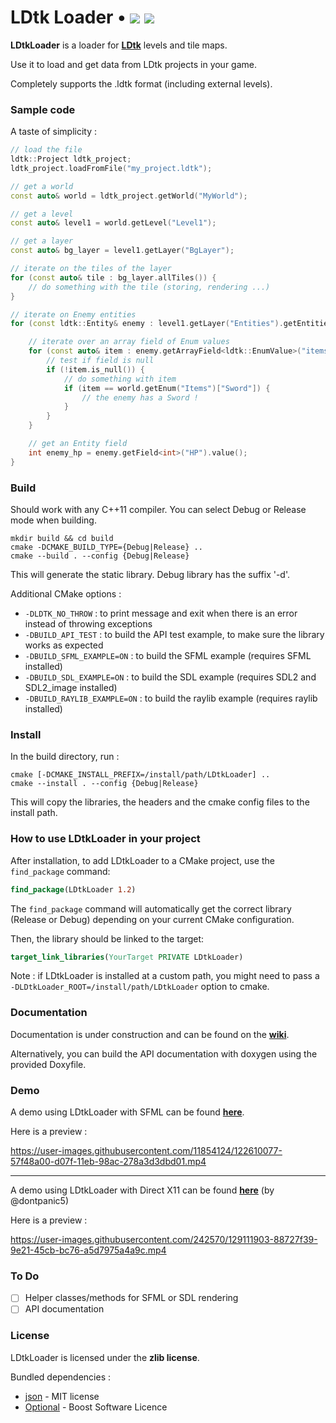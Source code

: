 <h1> LDtk Loader • <img src=https://img.shields.io/badge/LDtk_version-1.2.3-default> <img src=https://github.com/Madour/LDtkLoader/workflows/CI/badge.svg></h1>


**LDtkLoader** is a loader for **[LDtk](https://github.com/deepnight/ldtk)** levels and tile maps.

Use it to load and get data from LDtk projects in your game.

Completely supports the .ldtk format (including external levels).

### Sample code

A taste of simplicity :

```c++
// load the file
ldtk::Project ldtk_project;
ldtk_project.loadFromFile("my_project.ldtk");

// get a world
const auto& world = ldtk_project.getWorld("MyWorld");

// get a level
const auto& level1 = world.getLevel("Level1");

// get a layer
const auto& bg_layer = level1.getLayer("BgLayer");

// iterate on the tiles of the layer
for (const auto& tile : bg_layer.allTiles()) {
    // do something with the tile (storing, rendering ...)
}

// iterate on Enemy entities
for (const ldtk::Entity& enemy : level1.getLayer("Entities").getEntitiesByName("Enemy")) {

    // iterate over an array field of Enum values
    for (const auto& item : enemy.getArrayField<ldtk::EnumValue>("items")) {
        // test if field is null
        if (!item.is_null()) {
            // do something with item
            if (item == world.getEnum("Items")["Sword"]) {
                // the enemy has a Sword !
            }
        }
    }

    // get an Entity field
    int enemy_hp = enemy.getField<int>("HP").value();
}
```

### Build

Should work with any C++11 compiler.
You can select Debug or Release mode when building.

```shell
mkdir build && cd build
cmake -DCMAKE_BUILD_TYPE={Debug|Release} ..
cmake --build . --config {Debug|Release}
```

This will generate the static library. Debug library has the suffix '-d'.

Additional CMake options :

 - `-DLDTK_NO_THROW` : to print message and exit when there is an error instead of throwing exceptions
 - `-DBUILD_API_TEST` : to build the API test example, to make sure the library works as expected
 - `-DBUILD_SFML_EXAMPLE=ON` : to build the SFML example (requires SFML installed)
 - `-DBUILD_SDL_EXAMPLE=ON` : to build the SDL example (requires SDL2 and SDL2_image installed)
 - `-DBUILD_RAYLIB_EXAMPLE=ON` : to build the raylib example (requires raylib installed)

### Install

In the build directory, run :

```shell
cmake [-DCMAKE_INSTALL_PREFIX=/install/path/LDtkLoader] ..
cmake --install . --config {Debug|Release}
```

This will copy the libraries, the headers and the cmake config files to the install path.

### How to use LDtkLoader in your project

After installation, to add LDtkLoader to a CMake project, use the `find_package` command:

```cmake
find_package(LDtkLoader 1.2)
```

The `find_package` command will automatically get the correct library (Release or Debug)
depending on your current CMake configuration.

Then, the library should be linked to the target:

```cmake
target_link_libraries(YourTarget PRIVATE LDtkLoader)
```

Note : if LDtkLoader is installed at a custom path, you might need
to pass a `-DLDtkLoader_ROOT=/install/path/LDtkLoader` option to cmake.

### Documentation

Documentation is under construction and can be found on the [**wiki**](https://github.com/Madour/LDtkLoader/wiki).

Alternatively, you can build the API documentation with doxygen using the provided Doxyfile.

### Demo

A demo using LDtkLoader with SFML can be found [**here**](https://github.com/Madour/LDtk-SFML-Game).

Here is a preview :

https://user-images.githubusercontent.com/11854124/122610077-57f48a00-d07f-11eb-98ac-278a3d3dbd01.mp4

--- 

A demo using LDtkLoader with Direct X11 can be found [**here**](https://github.com/dontpanic5/LDtk-D11/) (by @dontpanic5)

Here is a preview : 

https://user-images.githubusercontent.com/242570/129111903-88727f39-9e21-45cb-bc76-a5d7975a4a9c.mp4

### To Do
 - [ ] Helper classes/methods for SFML or SDL rendering
 - [ ] API documentation

### License

LDtkLoader is licensed under the **zlib license**.

Bundled dependencies :
 - [json](https://github.com/nlohmann/json) - MIT license
 - [Optional](https://github.com/akrzemi1/Optional) - Boost Software Licence

